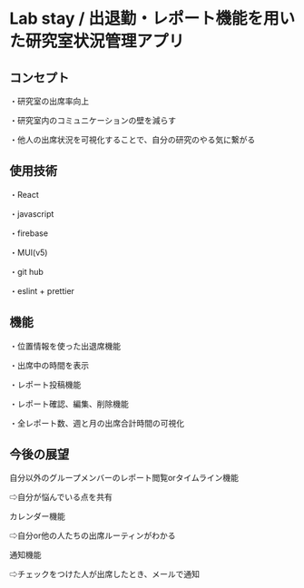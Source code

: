 # Lab stay /  出退勤・レポート機能を用いた研究室状況管理アプリ
## コンセプト
・研究室の出席率向上

・研究室内のコミュニケーションの壁を減らす

・他人の出席状況を可視化することで、自分の研究のやる気に繋がる
## 使用技術
・React

・javascript

・firebase

・MUI(v5)

・git hub

・eslint + prettier
## 機能
・位置情報を使った出退席機能

・出席中の時間を表示

・レポート投稿機能

・レポート確認、編集、削除機能

・全レポート数、週と月の出席合計時間の可視化
## 今後の展望
自分以外のグループメンバーのレポート閲覧orタイムライン機能

⇨自分が悩んでいる点を共有

カレンダー機能

⇨自分or他の人たちの出席ルーティンがわかる

通知機能

⇨チェックをつけた人が出席したとき、メールで通知
